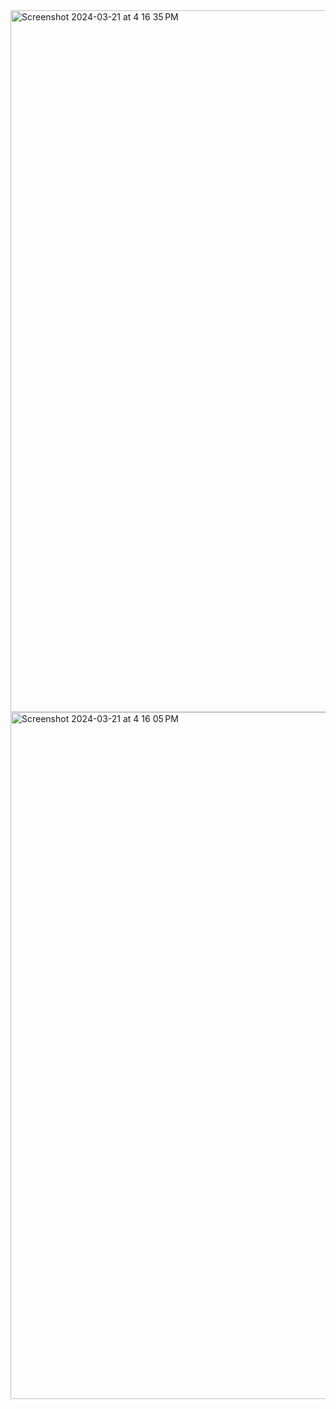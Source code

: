 <img width="1123" alt="Screenshot 2024-03-21 at 4 16 35 PM" src="https://github.com/simideveloper/ChitChat/assets/120574038/fa39b41c-30db-424b-8f22-58b119963e94">
<img width="1099" alt="Screenshot 2024-03-21 at 4 16 05 PM" src="https://github.com/simideveloper/ChitChat/assets/120574038/67cebbc4-1812-45cb-94fe-bba20eb0e644">
